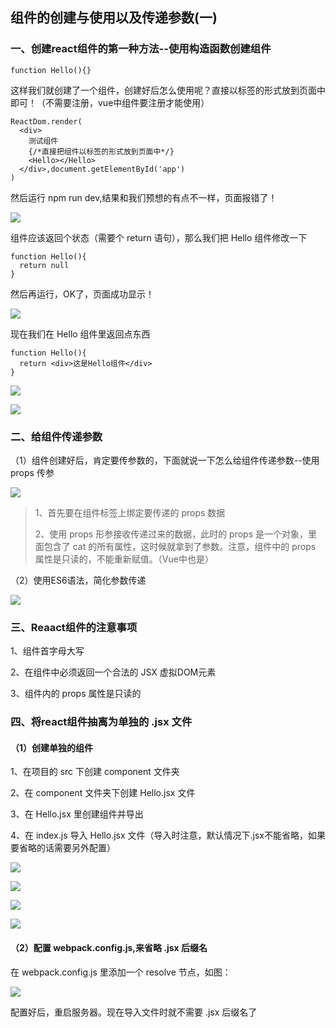## 组件的创建与使用以及传递参数(一)
### 一、创建react组件的第一种方法--使用构造函数创建组件

    function Hello(){}

这样我们就创建了一个组件，创建好后怎么使用呢？直接以标签的形式放到页面中即可！（不需要注册，vue中组件要注册才能使用）

    ReactDom.render(
      <div>
        测试组件
        {/*直接把组件以标签的形式放到页面中*/}
        <Hello></Hello>
      </div>,document.getElementById('app')
    )

然后运行 npm run dev,结果和我们预想的有点不一样，页面报错了！

![](C:%5CpersonalFiles%5CFront-Web%5C05%20%E5%88%9D%E8%AF%86React%5C05%20react%E7%BB%84%E4%BB%B6%E7%9A%84%E5%88%9B%E5%BB%BA%E4%B8%8E%E4%BD%BF%E7%94%A8%EF%BC%88%E4%B8%80%EF%BC%89.assets%5Cqc5sVcO.png)

组件应该返回个状态（需要个 return 语句），那么我们把 Hello 组件修改一下

    function Hello(){
      return null
    }

然后再运行，OK了，页面成功显示！

![](https://i.imgur.com/l2SXQiH.png)

现在我们在 Hello 组件里返回点东西

    function Hello(){
      return <div>这是Hello组件</div>
    }

![](https://i.imgur.com/rMt1KtU.png)

![](https://i.imgur.com/vwPumGH.png)

### 二、给组件传递参数

（1）组件创建好后，肯定要传参数的，下面就说一下怎么给组件传递参数--使用 props 传参

![](https://i.imgur.com/dtwe790.png)

> 1、首先要在组件标签上绑定要传递的 props 数据
> 
> 2、使用 props 形参接收传递过来的数据，此时的 props 是一个对象，里面包含了 cat 的所有属性，这时候就拿到了参数。注意，组件中的 props 属性是只读的，不能重新赋值。（Vue中也是）

（2）使用ES6语法，简化参数传递

![](https://i.imgur.com/wZa70zC.png)

### 三、Reaact组件的注意事项

1、组件首字母大写

2、在组件中必须返回一个合法的 JSX 虚拟DOM元素

3、组件内的 props 属性是只读的

### 四、将react组件抽离为单独的 .jsx 文件

#### （1）创建单独的组件

1、在项目的 src 下创建 component 文件夹

2、在 component 文件夹下创建 Hello.jsx 文件

3、在 Hello.jsx 里创建组件并导出

4、在 index.js 导入 Hello.jsx 文件（导入时注意，默认情况下.jsx不能省略，如果要省略的话需要另外配置）

![](https://i.imgur.com/XWRtJDr.png)

![](https://i.imgur.com/I5abKHf.png)

![](https://i.imgur.com/vlW63m4.png)

![](https://i.imgur.com/k8wpgHB.png)

#### （2）配置 webpack.config.js,来省略 .jsx 后缀名

在 webpack.config.js 里添加一个 resolve 节点，如图：

![](https://i.imgur.com/NqA1jlR.png)

配置好后，重启服务器。现在导入文件时就不需要 .jsx 后缀名了